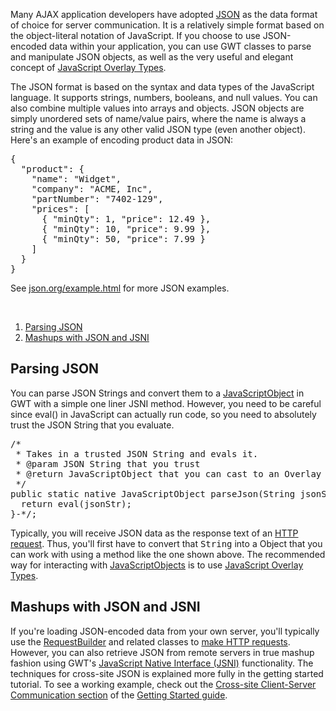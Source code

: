 <p>Many AJAX application developers have adopted <a href="http://www.json.org/">JSON</a> as the data format of choice for server communication. It is a relatively
simple format based on the object-literal notation of JavaScript. If you choose to use JSON-encoded data within your application, you can use GWT classes to parse and manipulate JSON objects, as well as the very useful and elegant concept of <a href="DevGuideCodingBasicsOverlay.html">JavaScript Overlay Types</a>.</p>

<p>The JSON format is based on the syntax and data types of the JavaScript language. It supports strings, numbers, booleans, and null values. You can also combine multiple values
into arrays and objects. JSON objects are simply unordered sets of name/value pairs, where the name is always a string and the value is any other valid JSON type (even another
object). Here's an example of encoding product data in JSON:</p>


<pre class="prettyprint">
{
  &quot;product&quot;: {
    &quot;name&quot;: &quot;Widget&quot;,
    &quot;company&quot;: &quot;ACME, Inc&quot;,
    &quot;partNumber&quot;: &quot;7402-129&quot;,
    &quot;prices&quot;: [
      { &quot;minQty&quot;: 1, &quot;price&quot;: 12.49 },
      { &quot;minQty&quot;: 10, &quot;price&quot;: 9.99 },
      { &quot;minQty&quot;: 50, &quot;price&quot;: 7.99 }
    ]
  }
}
</pre>


<p>See <a href="http://www.json.org/example.html">json.org/example.html</a> for more JSON examples.</p>

<br>

<ol class="toc" id="pageToc">
  <li><a href="#parsing">Parsing JSON</a></li>
  <li><a href="#mashups">Mashups with JSON and JSNI</a></li>
</ol>

<h2 id="parsing">Parsing JSON</h2>

<p>You can parse JSON Strings and convert them to a <a href="/javadoc/latest/com/google/gwt/core/client/JavaScriptObject.html">JavaScriptObject</a> in GWT with a simple one liner JSNI method. However, you need to be careful since eval() in JavaScript can actually run code, so you need to absolutely trust the JSON String that you evaluate.</p>

<pre class="prettyprint">
/*
 * Takes in a trusted JSON String and evals it.
 * @param JSON String that you trust
 * @return JavaScriptObject that you can cast to an Overlay Type
 */
public static native JavaScriptObject parseJson(String jsonStr) /*-{
  return eval(jsonStr);
}-*/;
</pre>

<p>Typically, you will receive JSON data as the response text of an <a href="DevGuideServerCommunication.html#DevGuideHttpRequests">HTTP request</a>. Thus, you'll first have to convert
that <tt>String</tt> into a Object that you can work with using a method like the one shown above. The recommended way for interacting with <a href="/javadoc/latest/com/google/gwt/core/client/JavaScriptObject.html">JavaScriptObjects</a> is to use <a href="DevGuideCodingBasicsOverlay.html">JavaScript Overlay Types</a>.

<h2 id="mashups">Mashups with JSON and JSNI</h2>

<p>If you're loading JSON-encoded data from your own server, you'll typically use the <a href="/javadoc/latest/com/google/gwt/http/client/RequestBuilder.html">RequestBuilder</a> and related classes to <a href="DevGuideServerCommunication.html#DevGuideHttpRequests">make HTTP requests</a>. However, you can also retrieve JSON from remote servers in true mashup fashion using GWT's <a href="DevGuideCodingBasics.html#DevGuideJavaScriptNativeInterface">JavaScript Native Interface (JSNI)</a> functionality. The techniques for cross-site JSON is explained more fully in the getting started tutorial. To see a working example, check out the <a href="tutorial/Xsite.html">Cross-site Client-Server Communication section</a> of the <a href="tutorial/gettingstarted.html">Getting Started guide</a>.</p>

